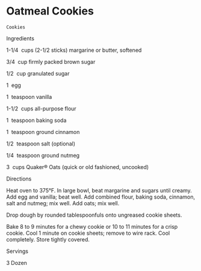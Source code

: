 # Oatmeal Cookies

`Cookies`

 

  Ingredients  

  1-1/4  cups (2-1/2 sticks) margarine or butter, softened

3/4  cup firmly packed brown sugar

1/2  cup granulated sugar

1  egg

1  teaspoon vanilla

1-1/2  cups all-purpose flour

1  teaspoon baking soda

1  teaspoon ground cinnamon

1/2  teaspoon salt (optional)

1/4  teaspoon ground nutmeg

3  cups Quaker® Oats (quick or old fashioned, uncooked)

  

   Directions  

  Heat oven to 375°F. In large bowl, beat margarine and sugars until creamy. Add egg and vanilla; beat well. Add combined flour, baking soda, cinnamon, salt and nutmeg; mix well. Add oats; mix well.

Drop dough by rounded tablespoonfuls onto ungreased cookie sheets.

Bake 8 to 9 minutes for a chewy cookie or 10 to 11 minutes for a crisp cookie. Cool 1 minute on cookie sheets; remove to wire rack. Cool completely. Store tightly covered.  

   Servings  

  3 Dozen  

 
